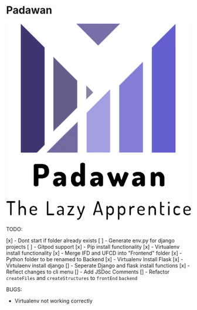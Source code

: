 # Padawan

<!-- markdownlint-disable MD033 -->
<div align="center">
  <img src="assets/logo-transparent.png">
</div>

TODO:

[x] - Dont start if folder already exists
[ ] - Generate env.py for django projects
[ ] - Gitpod support
[x] - Pip install functionality
[x] - Virtualenv install functionality
[x] - Merge IFD and UFCD into "Frontend" folder
[x] - Python folder to be renamed to Backend
[x] - Virtualenv Install Flask
[x] - Virtulaenv install django
[] - Seperate Django and flask install functions
[x] - Reflect changes to cli menu
[] - Add JSDoc Comments
[] - Refactor `createFiles` and `createStructures` to `frontEnd` `backend`

BUGS:

- Virtualenv not working correctly

